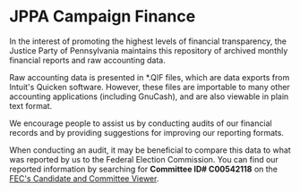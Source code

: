 JPPA Campaign Finance
===============

In the interest of promoting the highest levels of financial transparency, the Justice Party of Pennsylvania
maintains this repository of archived monthly financial reports and raw accounting data.

Raw accounting data is presented in *.QIF files, which are data exports from Intuit's Quicken software.  However,
these files are importable to many other accounting applications (including GnuCash), and are also viewable in
plain text format.

We encourage people to assist us by conducting audits of our financial records and by providing suggestions for
improving our reporting formats.

When conducting an audit, it may be beneficial to compare this data to what was reported by us to the Federal
Election Commission.  You can find our reported information by searching for **Committee ID# C00542118** on the
[FEC's Candidate and Committee Viewer](http://www.fec.gov/finance/disclosure/candcmte_info.shtml).